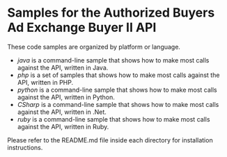 Samples for the Authorized Buyers Ad Exchange Buyer II API
=======================================================
These code samples are organized by platform or language.

* *java* is a command-line sample that shows how to make most calls against the API, written in Java.
* *php* is a set of samples that shows how to make most calls against the API, written in PHP.
* *python* is a command-line sample that shows how to make most calls against the API, written in Python.
* *CSharp* is a command-line sample that shows how to make most calls against the API, written in .Net.
* *ruby* is a command-line sample that shows how to make most calls against the API, written in Ruby.

Please refer to the README.md file inside each directory for installation instructions.
